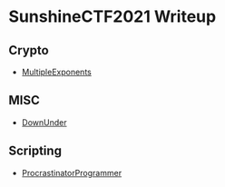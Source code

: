 # SunshineCTF2021 Writeup

## Crypto

* [MultipleExponents](./Crypto/MultipleExponents.md)

## MISC

* [DownUnder](./Misc/DownUnder.md)

## Scripting

* [ProcrastinatorProgrammer](Scripting/ProcrastinatorProgrammer.md)
